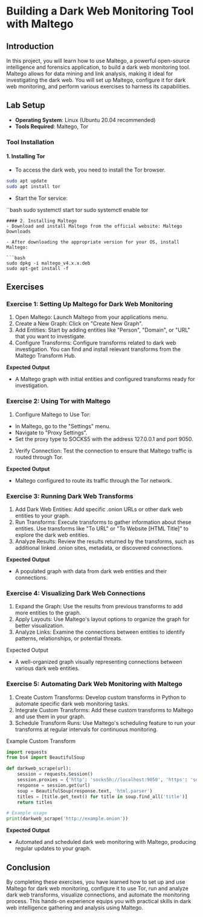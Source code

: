 # Building a Dark Web Monitoring Tool with Maltego

## Introduction
In this project, you will learn how to use Maltego, a powerful open-source intelligence and forensics application, to build a dark web monitoring tool. Maltego allows for data mining and link analysis, making it ideal for investigating the dark web. You will set up Maltego, configure it for dark web monitoring, and perform various exercises to harness its capabilities.

## Lab Setup
- **Operating System**: Linux (Ubuntu 20.04 recommended)
- **Tools Required**: Maltego, Tor

### Tool Installation

#### 1. Installing Tor
- To access the dark web, you need to install the Tor browser.

```bash
sudo apt update
sudo apt install tor
```
- Start the Tor service:

``bash
sudo systemctl start tor
sudo systemctl enable tor
```
#### 2. Installing Maltego
- Download and install Maltego from the official website: Maltego Downloads

- After downloading the appropriate version for your OS, install Maltego:

```bash
sudo dpkg -i maltego_v4.x.x.deb
sudo apt-get install -f
```

## Exercises

### Exercise 1: Setting Up Maltego for Dark Web Monitoring
1. Open Maltego: Launch Maltego from your applications menu.
2. Create a New Graph: Click on "Create New Graph".
3. Add Entities: Start by adding entities like "Person", "Domain", or "URL" that you want to investigate.
4. Configure Transforms: Configure transforms related to dark web investigation. You can find and install relevant transforms from the Maltego Transform Hub.

**Expected Output**
- A Maltego graph with initial entities and configured transforms ready for investigation.

### Exercise 2: Using Tor with Maltego
1. Configure Maltego to Use Tor:

- In Maltego, go to the "Settings" menu.
- Navigate to "Proxy Settings".
- Set the proxy type to SOCKS5 with the address 127.0.0.1 and port 9050.

2. Verify Connection: Test the connection to ensure that Maltego traffic is routed through Tor.

**Expected Output**
- Maltego configured to route its traffic through the Tor network.

### Exercise 3: Running Dark Web Transforms
1. Add Dark Web Entities: Add specific .onion URLs or other dark web entities to your graph.
2. Run Transforms: Execute transforms to gather information about these entities. Use transforms like "To URL" or "To Website [HTML Title]" to explore the dark web entities.
3. Analyze Results: Review the results returned by the transforms, such as additional linked .onion sites, metadata, or discovered connections.

**Expected Output**
- A populated graph with data from dark web entities and their connections.

### Exercise 4: Visualizing Dark Web Connections
1. Expand the Graph: Use the results from previous transforms to add more entities to the graph.
2. Apply Layouts: Use Maltego's layout options to organize the graph for better visualization.
3. Analyze Links: Examine the connections between entities to identify patterns, relationships, or potential threats.

Expected Output
- A well-organized graph visually representing connections between various dark web entities.

### Exercise 5: Automating Dark Web Monitoring with Maltego
1. Create Custom Transforms: Develop custom transforms in Python to automate specific dark web monitoring tasks.
2. Integrate Custom Transforms: Add these custom transforms to Maltego and use them in your graph.
3. Schedule Transform Runs: Use Maltego's scheduling feature to run your transforms at regular intervals for continuous monitoring.

Example Custom Transform
```python
import requests
from bs4 import BeautifulSoup

def darkweb_scrape(url):
    session = requests.Session()
    session.proxies = {'http': 'socks5h://localhost:9050', 'https': 'socks5h://localhost:9050'}
    response = session.get(url)
    soup = BeautifulSoup(response.text, 'html.parser')
    titles = [title.get_text() for title in soup.find_all('title')]
    return titles

# Example usage
print(darkweb_scrape('http://example.onion'))
```

**Expected Output**
- Automated and scheduled dark web monitoring with Maltego, producing regular updates to your graph.

## Conclusion
By completing these exercises, you have learned how to set up and use Maltego for dark web monitoring, configure it to use Tor, run and analyze dark web transforms, visualize connections, and automate the monitoring process. This hands-on experience equips you with practical skills in dark web intelligence gathering and analysis using Maltego.
